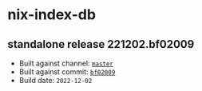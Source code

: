 # nix-index-db
## standalone release 221202.bf02009
- Built against channel: [`master`](https://github.com/nixos/nixpkgs/tree/master)
- Built against commit: [`bf02009`](https://github.com/NixOS/nixpkgs/commit/bf02009f8a9952bcde1d306888e3e6b726d41ed8)
- Build date: `2022-12-02`
